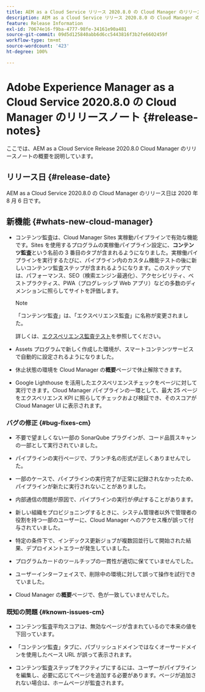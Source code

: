 ```yaml
---
title: AEM as a Cloud Service リリース 2020.8.0 の Cloud Manager のリリースノート
description: AEM as a Cloud Service リリース 2020.8.0 の Cloud Manager のリリースノート
feature: Release Information
exl-id: 70674e16-f9ba-4777-98fe-34161e90a481
source-git-commit: 09d5d125840abb6d6cc5443816f3b2fe6602459f
workflow-type: tm+mt
source-wordcount: '423'
ht-degree: 100%

---
```


# Adobe Experience Manager as a Cloud Service 2020.8.0 の Cloud Manager のリリースノート {#release-notes}

ここでは、AEM as a Cloud Service Release 2020.8.0 Cloud Manager のリリースノートの概要を説明しています。

## リリース日 {#release-date}

AEM as a Cloud Service 2020.8.0 の Cloud Manager のリリース日は 2020 年 8 月 6 日です。

## 新機能 {#whats-new-cloud-manager}

* コンテンツ監査は、Cloud Manager Sites 実稼動パイプラインで有効な機能です。Sites を使用するプログラムの実稼働パイプライン設定に、**コンテンツ監査**&#x200B;という名前の 3 番目のタブが含まれるようになりました。実稼働パイプラインを実行するたびに、パイプライン内のカスタム機能テストの後に新しいコンテンツ監査ステップが含まれるようになります。このステップでは、パフォーマンス、SEO（検索エンジン最適化）、アクセシビリティ、ベストプラクティス、PWA（プログレッシブ Web アプリ）などの多数のディメンションに照らしてサイトを評価します。


   >[!NOTE]
   >「コンテンツ監査」は、「エクスペリエンス監査」に名称が変更されました。

   詳しくは、[エクスペリエンス監査テスト](/help/implementing/cloud-manager/experience-audit-testing.md)を参照してください。

* Assets プログラムで新しく作成した環境が、スマートコンテンツサービスで自動的に設定されるようになりました。

* 休止状態の環境を Cloud Manager の&#x200B;**概要**&#x200B;ページで休止解除できます。

* Google Lighthouse を活用したエクスペリエンスチェックをページに対して実行できます。Cloud Manager パイプラインの一環として、最大 25 ページをエクスペリエンス KPI に照らしてチェックおよび検証でき、そのスコアが Cloud Manager UI に表示されます。

### バグの修正 {#bug-fixes-cm}

* 不要で望ましくない一部の SonarQube プラグインが、コード品質スキャンの一部として実行されていました。

* パイプラインの実行ページで、ブランチ名の形式が正しくありませんでした。

* 一部のケースで、パイプラインの実行完了が正常に記録されなかったため、パイプラインが新たに実行されないことがありました。

* 内部通信の問題が原因で、パイプラインの実行が&#x200B;*停止*&#x200B;することがあります。

* 新しい組織をプロビジョニングするときに、システム管理者以外で管理者の役割を持つ一部のユーザーに、Cloud Manager へのアクセス権が誤って付与されていました。

* 特定の条件下で、インデックス更新ジョブが複数回並行して開始された結果、デプロイメントエラーが発生していました。

* プログラムカードのツールチップの一貫性が適切に保てていませんでした。

* ユーザーインターフェイスで、削除中の環境に対して誤って操作を試行できていました。

* Cloud Manager の&#x200B;**概要**&#x200B;ページで、色が一致していませんでした。

### 既知の問題 {#known-issues-cm}

* コンテンツ監査平均スコアは、無効なページが含まれているので本来の値を下回っています。

* 「コンテンツ監査」タブに、パブリッシュドメインではなくオーサードメインを使用したベース URL が誤って表示されます。

* コンテンツ監査ステップをアクティブにするには、ユーザーがパイプラインを編集し、必要に応じてページを追加する必要があります。ページが追加されない場合は、ホームページが監査されます。
